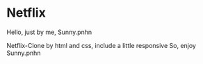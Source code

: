 # Netflix
Hello, just by me, Sunny.pnhn 

Netflix-Clone by html and css, include a little responsive
So, enjoy
Sunny.pnhn
